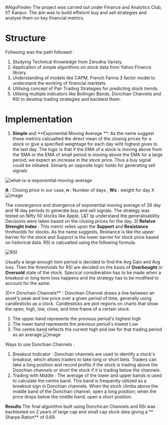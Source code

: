 #AlgoFindev
The project was carried out under Finance and Analytics Club, IIT Kanpur. The aim was to build effieicnt buy and sell strategies and analyse them on key financial metrics. 

# Structure 
Follwoing was the path followed :
1) Studying Technical Knowledge from Zerodha Varisty.
2) Application of simple algorithms on stock data from Yahoo Finance library.
3) Understanding of models like CAPM, French Farma 3 factor model to understand the working of financial marktets.
4) Utilising concept of Pair Trading Strategies for predicting stock trends. 
5) Utilsing multiple indicators like Bollinger Bands, Donchian Channels and RSI to develop trading strategies and backtest them.

# Implementation
1) **Simple** and **Exponential Moving Average **: As the name suggest these metrics calcualted the direct mean of the closing prices for a stock or give a specified weightage for each day wiht highest gives to the last day.
The logic is that if the EMA of a stock is moving above from the SMA or the EMA of small period is moving above the EMA for a large period, we expect an increase in the stock price. Thus a buy signal could be initiated. Simiarly an opposite logic holds for generating sell signals

![what-is-a-exponential-moving-average](https://github.com/user-attachments/assets/13dc9ce2-b4d3-4a78-ad00-c81a08cec75a)

**A** : Closing price in our case,  **n** : Number of days , **Wx** : weight for day X
![image](https://github.com/user-attachments/assets/2aa2d605-7692-4ded-af5b-159766f8aa71)

The convergence and divergence of exponential  moving average of 26 day and 18 day periods to generate buy and sell signals. The strategy was tested on Nifty 50 stocks like Apple, L&T tp understand the generalisabiltiy. Decisions were taken based on the closing prices for the day.
3) **Relatve Strenght Index** : This metric relies upon the **Support** and **Resistance** threhsolds for stocks. As the name suggests, Restiance is like the upper barrier for the stock and Support is the lower barrier for stock price based on hsitorical data. RSI is calcualted using the following formula.

![RSI](https://github.com/user-attachments/assets/687052ae-0500-4e13-93e9-d4f7c3bf862d)

Usually a large enough tiem period is decided to find the Avg Gain and Avg loss. Then the thresholds for RSI are decided on the basis of **Overbought** or **Oversold**  state of the stock. Specical consdieration has to be made when a breakout or long term loss happens and the strategy has to be modfieid to account for the same.

3)** Donchain Channels** : Donchian Channel draws a line between an asset's peak and low price over a given period of time, generally using candlesticks as a clock. Candlesticks are plot regions on charts that show the open, high, low, close, and time frame of a certain stock. 
1) The upper band represents the previous period's highest high
2) The lower band represents the previous period's lowest Low
3) The centre band reflects the current high and low for that trading period as an average
![image](https://github.com/user-attachments/assets/46e9fc62-b8e4-47f1-a468-237e7322b3be)

Ways to use Donchian Channels : 
1) Breakout Indicator : Donchian channels are used to identify a stock's breakout, which allows traders to take long or short bets. Traders can take a long position and record profits if the stock is trading above the Donchian channels or short the stock if it is trading below the channels.
2) Trading with Middle : The average of the lower and upper bands is used to calculate the centre band. This band is frequently utilized as a breakout sign in Donchian channels. When the stock climbs above the middle band of the Donchian channel, open a long position; when the price drops below the middle band, open a short position.

**Results**
The final algoirithm built using Donchican Channels and RSi was backtested on 2 years of large cap and small cap stock data giving a ** Sharpe Ration** of 0.69.

